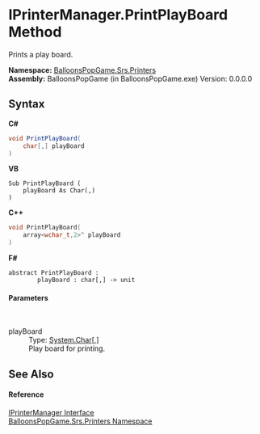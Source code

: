 # IPrinterManager.PrintPlayBoard Method 
 

Prints a play board.

**Namespace:**&nbsp;<a href="ca985f9c-bfa1-1368-104c-878b881f1d69">BalloonsPopGame.Srs.Printers</a><br />**Assembly:**&nbsp;BalloonsPopGame (in BalloonsPopGame.exe) Version: 0.0.0.0

## Syntax

**C#**<br />
``` C#
void PrintPlayBoard(
	char[,] playBoard
)
```

**VB**<br />
``` VB
Sub PrintPlayBoard ( 
	playBoard As Char(,)
)
```

**C++**<br />
``` C++
void PrintPlayBoard(
	array<wchar_t,2>^ playBoard
)
```

**F#**<br />
``` F#
abstract PrintPlayBoard : 
        playBoard : char[,] -> unit 

```


#### Parameters
&nbsp;<dl><dt>playBoard</dt><dd>Type: <a href="http://msdn2.microsoft.com/en-us/library/k493b04s" target="_blank">System.Char</a>[,]<br />Play board for printing.</dd></dl>

## See Also


#### Reference
<a href="a6487b27-c036-abea-01c1-76149bd22c2e">IPrinterManager Interface</a><br /><a href="ca985f9c-bfa1-1368-104c-878b881f1d69">BalloonsPopGame.Srs.Printers Namespace</a><br />